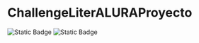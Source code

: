 ﻿# ChallengeLiterALURAProyecto
![Static Badge](https://img.shields.io/badge/proyecto-spring-green)
![Static Badge](https://img.shields.io/badge/status-finish-blue)
